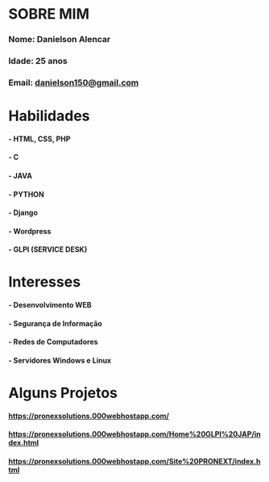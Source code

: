 
# SOBRE MIM
### Nome: Danielson Alencar
### Idade: 25 anos
### Email: danielson150@gmail.com

# Habilidades

#### - HTML, CSS, PHP
#### - C
#### - JAVA
#### - PYTHON
#### - Django
#### - Wordpress
#### - GLPI (SERVICE DESK)

# Interesses
#### - Desenvolvimento WEB
#### - Segurança de Informação
#### - Redes de Computadores
#### - Servidores Windows e Linux

# Alguns Projetos
#### https://pronexsolutions.000webhostapp.com/
#### https://pronexsolutions.000webhostapp.com/Home%20GLPI%20JAP/index.html
#### https://pronexsolutions.000webhostapp.com/Site%20PRONEXT/index.html
